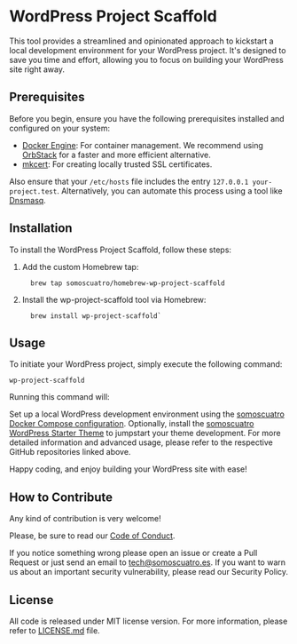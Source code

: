 # WordPress Project Scaffold

This tool provides a streamlined and opinionated approach to kickstart a local
development environment for your WordPress project. It's designed to save you
time and effort, allowing you to focus on building your WordPress site right
away.

## Prerequisites

Before you begin, ensure you have the following prerequisites installed and
configured on your system:

- [Docker Engine](https://docs.docker.com/engine/install/): For container
  management. We recommend using [OrbStack](https://orbstack.dev/) for a faster
  and more efficient alternative.
- [mkcert](https://github.com/FiloSottile/mkcert): For creating locally trusted
  SSL certificates.

Also ensure that your `/etc/hosts` file includes the entry `127.0.0.1
your-project.test`. Alternatively, you can automate this process using a tool
like [Dnsmasq](https://thekelleys.org.uk/dnsmasq/doc.html).

## Installation

To install the WordPress Project Scaffold, follow these steps:

1. Add the custom Homebrew tap:

    ```shell
      brew tap somoscuatro/homebrew-wp-project-scaffold
    ```

2. Install the wp-project-scaffold tool via Homebrew:

    ```shell
      brew install wp-project-scaffold`
    ```

## Usage

To initiate your WordPress project, simply execute the following command:

```shell
wp-project-scaffold
```

Running this command will:

Set up a local WordPress development environment using the [somoscuatro Docker
Compose configuration](https://github.com/somoscuatro/docker-wordpress-local).
Optionally, install the [somoscuatro WordPress Starter
Theme](https://github.com/somoscuatro/sc-starter-theme) to jumpstart your theme
development. For more detailed information and advanced usage, please refer to
the respective GitHub repositories linked above.

Happy coding, and enjoy building your WordPress site with ease!

## How to Contribute

Any kind of contribution is very welcome!

Please, be sure to read our [Code of
Conduct](https://raw.githubusercontent.com/somoscuatro/homebrew-wp-project-scaffold/main/CODE_OF_CONDUCT.md).

If you notice something wrong please open an issue or create a Pull Request or
just send an email to [tech@somoscuatro.es](mailto:tech@somoscuatro.es). If you
want to warn us about an important security vulnerability, please read our
Security Policy.

## License

All code is released under MIT license version. For more information, please
refer to
[LICENSE.md]((https://raw.githubusercontent.com/somoscuatro/homebrew-wp-project-scaffold/main/LICENSE.md))
file.
